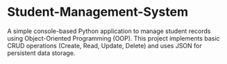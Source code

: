 # Student-Management-System
A simple console-based Python application to manage student records using Object-Oriented Programming (OOP). This project implements basic CRUD operations (Create, Read, Update, Delete) and uses JSON for persistent data storage.
